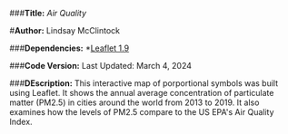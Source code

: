 ###**Title:** *Air Quality*

#**Author:** Lindsay McClintock

###**Dependencies:**
*[Leaflet 1.9](https://leafletjs.com/2022/09/21/leaflet-1.9.0.html)

###**Code Version:**
Last Updated: March 4, 2024

###**DEscription:**
This interactive map of porportional symbols was built using Leaflet. It shows the annual average concentration of particulate matter (PM2.5) in cities around the world from 2013 to 2019. It also examines how the levels of PM2.5 compare to the US EPA's Air Quality Index.
